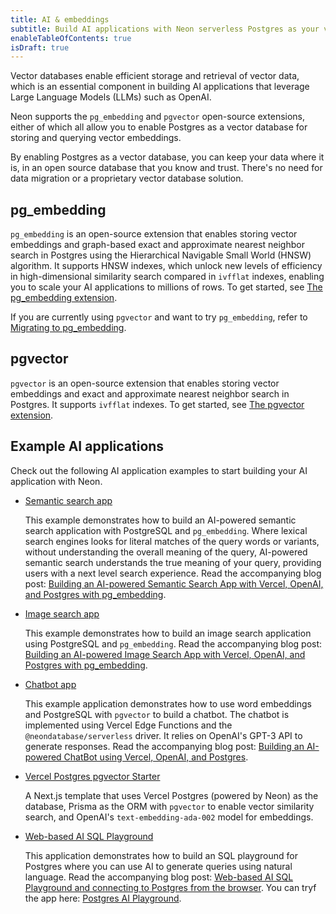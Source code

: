 ```yaml
---
title: AI & embeddings
subtitle: Build AI applications with Neon serverless Postgres as your vector database
enableTableOfContents: true
isDraft: true
---
```


Vector databases enable efficient storage and retrieval of vector data, which is an essential component in building AI applications that leverage Large Language Models (LLMs) such as OpenAI.

Neon supports the `pg_embedding` and `pgvector` open-source extensions, either of which all allow you to enable Postgres as a vector database for storing and querying vector embeddings.

By enabling Postgres as a vector database, you can keep your data where it is, in an open source database that you know and trust. There's no need for data migration or a proprietary vector database solution.

## pg_embedding

`pg_embedding` is an open-source extension that enables storing vector embeddings and graph-based exact and approximate nearest neighbor search in Postgres using the Hierarchical Navigable Small World (HNSW) algorithm. It supports HNSW indexes, which unlock new levels of efficiency in high-dimensional similarity search compared in `ivfflat` indexes, enabling you to scale your AI applications to millions of rows. To get started, see [The pg_embedding extension](/docs/extensions/pg_embedding).

If you are currently using `pgvector` and want to try `pg_embedding`, refer to [Migrating to pg_embedding](tbd).

## pgvector

`pgvector` is an open-source extension that enables storing vector embeddings and exact and approximate nearest neighbor search in Postgres. It supports `ivfflat` indexes. To get started, see [The pgvector extension](/docs/extensions/pgvector).

## Example AI applications

Check out the following AI application examples to start building your AI application with Neon.

- [Semantic search app](https://github.com/neondatabase/ai-sematic-search)
  
  This example demonstrates how to build an AI-powered semantic search application with PostgreSQL and `pg_embedding`. Where lexical search engines looks for literal matches of the query words or variants, without understanding the overall meaning of the query, AI-powered semantic search understands the true meaning of your query, providing users with a next level search experience. Read the accompanying blog post: [Building an AI-powered Semantic Search App with Vercel, OpenAI, and Postgres with pg_embedding](https://neon.tech/blog/building-an-ai-powered-chatbot-using-vercel-openai-and-postgres).

- [Image search app](https://github.com/neondatabase/ai-image-search)

  This example demonstrates how to build an image search application using PostgreSQL and `pg_embedding`. Read the accompanying blog post: [Building an AI-powered Image Search App with Vercel, OpenAI, and Postgres with pg_embedding](https://neon.tech/blog/building-an-ai-powered-chatbot-using-vercel-openai-and-postgres).

- [Chatbot app](https://github.com/neondatabase/ask-neon)

  This example application demonstrates how to use word embeddings and PostgreSQL with `pgvector` to build a chatbot. The chatbot is implemented using Vercel Edge Functions and the `@neondatabase/serverless` driver. It relies on OpenAI's GPT-3 API to generate responses. Read the accompanying blog post: [Building an AI-powered ChatBot using Vercel, OpenAI, and Postgres](https://neon.tech/blog/building-an-ai-powered-chatbot-using-vercel-openai-and-postgres).

- [Vercel Postgres pgvector Starter](https://vercel.com/templates/next.js/postgres-pgvector)

  A Next.js template that uses Vercel Postgres (powered by Neon) as the database, Prisma as the ORM with `pgvector` to enable vector similarity search, and OpenAI's `text-embedding-ada-002` model for embeddings.

- [Web-based AI SQL Playground](https://github.com/neondatabase/postgres-ai-playground)

  This application demonstrates how to build an SQL playground for Postgres where you can use AI to generate queries using natural language. Read the accompanying blog post: [Web-based AI SQL Playground and connecting to Postgres from the browser](https://neon.tech/blog/postgres-ai-playground). You can tryf the app here: [Postgres AI Playground](https://postgres-ai-playground.vercel.app/).
